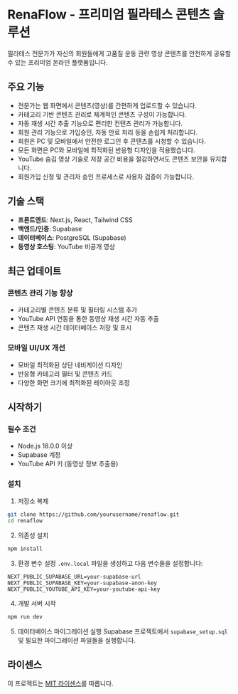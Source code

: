 # RenaFlow - 프리미엄 필라테스 콘텐츠 솔루션

필라테스 전문가가 자신의 회원들에게 고품질 운동 관련 영상 콘텐츠를 안전하게 공유할 수 있는 프리미엄 온라인 플랫폼입니다.

## 주요 기능

- 전문가는 웹 화면에서 콘텐츠(영상)를 간편하게 업로드할 수 있습니다.
- 카테고리 기반 콘텐츠 관리로 체계적인 콘텐츠 구성이 가능합니다.
- 자동 재생 시간 추출 기능으로 편리한 컨텐츠 관리가 가능합니다.
- 회원 관리 기능으로 가입승인, 자동 만료 처리 등을 손쉽게 처리합니다.
- 회원은 PC 및 모바일에서 안전한 로그인 후 콘텐츠를 시청할 수 있습니다.
- 모든 화면은 PC와 모바일에 최적화된 반응형 디자인을 적용했습니다.
- YouTube 숨김 영상 기술로 저장 공간 비용을 절감하면서도 콘텐츠 보안을 유지합니다.
- 회원가입 신청 및 관리자 승인 프로세스로 사용자 검증이 가능합니다.

## 기술 스택

- **프론트엔드**: Next.js, React, Tailwind CSS
- **백엔드/인증**: Supabase
- **데이터베이스**: PostgreSQL (Supabase)
- **동영상 호스팅**: YouTube 비공개 영상

## 최근 업데이트

### 콘텐츠 관리 기능 향상

- 카테고리별 콘텐츠 분류 및 필터링 시스템 추가
- YouTube API 연동을 통한 동영상 재생 시간 자동 추출
- 콘텐츠 재생 시간 데이터베이스 저장 및 표시

### 모바일 UI/UX 개선

- 모바일 최적화된 상단 네비게이션 디자인
- 반응형 카테고리 필터 및 콘텐츠 카드
- 다양한 화면 크기에 최적화된 레이아웃 조정

## 시작하기

### 필수 조건

- Node.js 18.0.0 이상
- Supabase 계정
- YouTube API 키 (동영상 정보 추출용)

### 설치

1. 저장소 복제

```bash
git clone https://github.com/yourusername/renaflow.git
cd renaflow
```

2. 의존성 설치

```bash
npm install
```

3. 환경 변수 설정
   `.env.local` 파일을 생성하고 다음 변수들을 설정합니다:

```
NEXT_PUBLIC_SUPABASE_URL=your-supabase-url
NEXT_PUBLIC_SUPABASE_KEY=your-supabase-anon-key
NEXT_PUBLIC_YOUTUBE_API_KEY=your-youtube-api-key
```

4. 개발 서버 시작

```bash
npm run dev
```

5. 데이터베이스 마이그레이션 실행
   Supabase 프로젝트에서 `supabase_setup.sql` 및 필요한 마이그레이션 파일들을 실행합니다.

## 라이센스

이 프로젝트는 [MIT 라이센스](LICENSE)를 따릅니다.
